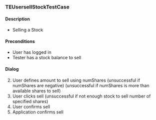### TEUsersellStockTestCase

#### Description
* Selling a Stock

#### Preconditions
* User has logged in
* Tester has a stock balance to sell

#### Dialog
2. User defines amount to sell using numShares
	(unsuccessful if numShares are negative)
	(unsuccessful if numShares is more than available shares to sell)
3. User clicks sell
	(unsuccessful if not enough stock to sell number of specified shares)
4. User confirms sell
4. Application confirms sell